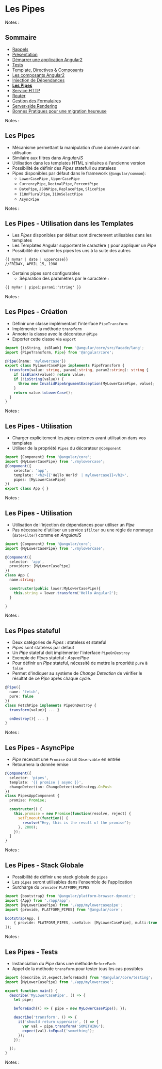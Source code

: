 # Les Pipes

<!-- .slide: class="page-title" -->

Notes :



## Sommaire

<!-- .slide: class="toc" -->

- [Rappels](#/1)
- [Présentation](#/2)
- [Démarrer une application Angular2](#/3)
- [Tests](#/4)
- [Template, Directives & Composants](#/5)
- [Les composants Angular2](#/6)
- [Injection de Dépendances](#/7)
- **[Les Pipes](#/8)**
- [Service HTTP](#/9)
- [Router](#/10)
- [Gestion des Formulaires](#/11)
- [Server-side Rendering](#/12)
- [Bonnes Pratiques pour une migration heureuse](#/13)

Notes :



## Les Pipes

- Mécanisme permettant la manipulation d'une donnée avant son utilisation
- Similaire aux filtres dans *AngularJS*
- Utilisation dans les templates HTML similaires à l'ancienne version
- Possibilité de définir des *Pipes* statefull ou stateless
- Pipes disponibles par défaut dans le framework (`@angular/common`):
  - `LowerCasePipe` , `UpperCasePipe`
  - `CurrencyPipe`, `DecimalPipe`, `PercentPipe`
  - `DatePipe`, `JSONPipe`, `ReplacePipe`, `SlicePipe`
  - `I18nPluralPipe`, `I18nSelectPipe`
  - `AsyncPipe`

Notes :



## Les Pipes - Utilisation dans les Templates

- Les *Pipes* disponibles par défaut sont directement utilisables dans les templates
- Les Templates Angular supportent le caractère `|` pour appliquer un *Pipe*
- Possibilité de chaîner les pipes les uns à la suite des autres

```html
{{ myVar | date | uppercase}}
//FRIDAY, APRIL 15, 1988
```

- Certains pipes sont configurables
  - Séparation des paramètres par le caractère `:`

```html
{{ myVar | pipe1:param1:'string' }}
```

Notes :



## Les Pipes - Création

- Définir une classe implémentant l'interface `PipeTransform`
- Implémenter la méthode `transform`
- Annoter la classe avec le décorateur `@Pipe`
- Exporter cette classe via `export`

```typescript
import {isString, isBlank} from '@angular/core/src/facade/lang';
import {PipeTransform, Pipe} from '@angular/core';

@Pipe({name: 'mylowercase'})
export class MyLowerCasePipe implements PipeTransform {
  transform(value: string, param1:string, param2:string): string {
    if (isBlank(value)) return value;
    if (!isString(value)) {
      throw new InvalidPipeArgumentException(MyLowerCasePipe, value);
    }  
    return value.toLowerCase();
  }
}
```

Notes :



## Les Pipes - Utilisation

- Charger explicitement les *pipes* externes avant utilisation dans vos templates
- Utiliser de la propriété `Pipes` du décorateur `@Component`

```typescript
import {Component} from '@angular/core';
import {MyLowerCasePipe} from './mylowercase';
@Component({
	selector: 'app',
	template: '<h2>{{'Hello World' | mylowercase}}</h2>',
	pipes: [MyLowerCasePipe]
})
export class App { }
```

Notes :



## Les Pipes - Utilisation

- Utilisation de l'injection de dépendances pour utiliser un *Pipe*
- Pas nécessaire d'utiliser un service `$filter` ou une règle de nommage (`dateFilter`) comme en *AngularJS*

```typescript
import {Component} from '@angular/core`;
import {MyLowerCasePipe} from './mylowercase';

@Component({
  selector: 'app',
  providers: [MyLowerCasePipe]
})
class App {
  name:string;

  constructor(public lower:MyLowerCasePipe){
    this.string = lower.transform('Hello Angular2');
  }

}
```

Notes :



## Les Pipes stateful

- Deux catégories de *Pipes* : stateless et stateful
- *Pipes* sont stateless par défaut
- Un *Pipe* stateful doit implémenter l'interface `PipeOnDestroy`
- Exemple de *Pipes* stateful : *AsyncPipe*
- Pour définir un *Pipe* stateful, nécessité de mettre la propriété `pure` à `false`
- Permet d'indiquer au système de *Change Detection* de vérifier le résultat de ce *Pipe* après chaque cycle.

```typescript
@Pipe({
  name: 'fetch',
  pure: false
})
class FetchPipe implements PipeOnDestroy {
  transform(value){ ... }

  onDestroy(){ ... }
}
```

Notes :



## Les Pipes - AsyncPipe

- *Pipe* recevant une `Promise` ou un `Observable` en entrée
- Retournera la donnée émise

```typescript
@Component({
  selector: 'pipes',
  template: '{{ promise | async }}',
  changeDetection: ChangeDetectionStrategy.OnPush
})
class PipesAppComponent {
  promise: Promise;

  constructor() {
    this.promise = new Promise(function(resolve, reject) {
      setTimeout(function() {
        resolve("Hey, this is the result of the promise");
      }, 2000);
    });
  }
}
```

Notes :



## Les Pipes - Stack Globale

- Possibilité de définir une stack globale de `pipes`
- Les `pipes` seront utilisables dans l'ensemble de l'application
- Surcharge du `provider` `PLATFORM_PIPES`

```typescript
import {bootstrap} from '@angular/platform-browser-dynamic';
import {App} from './app/app';
import {MyLowerCasePipe} from './app/mylowercasepipe';
import {provide, PLATFORM_PIPES} from '@angular/core';

bootstrap(App, [
    { provide: PLATFORM_PIPES, useValue: [MyLowerCasePipe], multi:true }
]);
```

Notes :



## Les Pipes - Tests

- Instanciation du *Pipe* dans une méthode `BeforeEach`
- Appel de la méthode `transform` pour tester tous les cas possibles

```typescript
import {describe,it,expect,beforeEach} from '@angular/core/testing';
import {MyLowerCasePipe} from './app/mylowercase';

export function main() {
  describe('MyLowerCasePipe', () => {
    let pipe;

    beforeEach(() => { pipe = new MyLowerCasePipe(); });

    describe('transform', () => {
      it('should return uppercase', () => {
        var val = pipe.transform('SOMETHING');
        expect(val).toEqual('something');
      });
    });

  });
}
```

Notes :



<!-- .slide: class="page-questions" -->



<!-- .slide: class="page-tp6" -->
